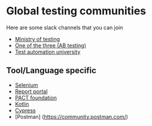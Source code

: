# Global testing communities

Here are some slack channels that you can join

- [Ministry of testing](https://www.ministryoftesting.com/slack_invite)
- [One of the three (AB testing)](https://oneofthethree.slack.com/join/shared_invite/enQtMzQ4NDAxNjE1OTg2LTExMzQwMmQ2NTBlYzcwYWI4Mjg3NjhmYThlYjdhZmIzZGNmM2MyMGNhNjExMGIwMmE2ODI2YjZmYzU2MmQ4NGQ#/)
- [Test automation university](https://tauslacksignupapp.herokuapp.com/)

## Tool/Language specific

- [Selenium](https://www.selenium.dev/support/)
- [Report portal](https://reportportal-slack-auto.herokuapp.com/)
- [PACT foundation](https://slack.pact.io/)
- [Kotlin](https://kotlinlang.org/community/)
- [Cypress](https://gitter.im/cypress-io/cypress)
- [Postman] (https://community.postman.com/)

